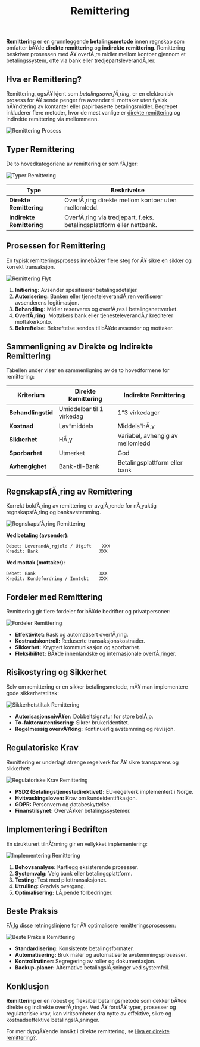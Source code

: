 ﻿---
title: "Remittering"
meta_title: "Remittering"
meta_description: '**Remittering** er en grunnleggende **betalingsmetode** innen regnskap som omfatter bÃ¥de **direkte remittering** og **indirekte remittering**. Remittering besk...'
slug: remittering
type: blog
layout: pages/single
---

**Remittering** er en grunnleggende **betalingsmetode** innen regnskap som omfatter bÃ¥de **direkte remittering** og **indirekte remittering**. Remittering beskriver prosessen med Ã¥ overfÃ¸re midler mellom kontoer gjennom et betalingssystem, ofte via bank eller tredjepartsleverandÃ¸rer.

## Hva er Remittering?

Remittering, ogsÃ¥ kjent som *betalingsoverfÃ¸ring*, er en elektronisk prosess for Ã¥ sende penger fra avsender til mottaker uten fysisk hÃ¥ndtering av kontanter eller papirbaserte betalingsmidler. Begrepet inkluderer flere metoder, hvor de mest vanlige er [direkte remittering](/blogs/regnskap/hva-er-direkte-remittering "Hva er Direkte Remittering? Komplett Guide til Direkte OverfÃ¸ringer") og indirekte remittering via mellommenn.

![Remittering Prosess](remittering-prosess.svg)

## Typer Remittering

De to hovedkategoriene av remittering er som fÃ¸lger:

![Typer Remittering](typer-remittering.svg)

| Type                    | Beskrivelse                                                    |
|-------------------------|----------------------------------------------------------------|
| **Direkte Remittering**   | OverfÃ¸ring direkte mellom kontoer uten mellomledd.               |
| **Indirekte Remittering** | OverfÃ¸ring via tredjepart, f.eks. betalingsplattform eller nettbank. |

## Prosessen for Remittering

En typisk remitteringsprosess innebÃ¦rer flere steg for Ã¥ sikre en sikker og korrekt transaksjon.

![Remittering Flyt](remittering-flyt.svg)

1. **Initiering:** Avsender spesifiserer betalingsdetaljer.
2. **Autorisering:** Banken eller tjenesteleverandÃ¸ren verifiserer avsenderens legitimasjon.
3. **Behandling:** Midler reserveres og overfÃ¸res i betalingsnettverket.
4. **OverfÃ¸ring:** Mottakers bank eller tjenesteleverandÃ¸r krediterer mottakerkonto.
5. **Bekreftelse:** Bekreftelse sendes til bÃ¥de avsender og mottaker.

## Sammenligning av Direkte og Indirekte Remittering

Tabellen under viser en sammenligning av de to hovedformene for remittering:

| Kriterium            | Direkte Remittering              | Indirekte Remittering                |
|----------------------|----------------------------------|--------------------------------------|
| **Behandlingstid**   | Umiddelbar til 1 virkedag        | 1“3 virkedager                       |
| **Kostnad**          | Lav“middels                      | Middels“hÃ¸y                          |
| **Sikkerhet**        | HÃ¸y                              | Variabel, avhengig av mellomledd     |
| **Sporbarhet**       | Utmerket                         | God                                  |
| **Avhengighet**      | Bank-til-Bank                    | Betalingsplattform eller bank        |

## RegnskapsfÃ¸ring av Remittering

Korrekt bokfÃ¸ring av remittering er avgjÃ¸rende for nÃ¸yaktig regnskapsfÃ¸ring og bankavstemming.

![RegnskapsfÃ¸ring Remittering](regnskapsforing-remittering.svg)

**Ved betaling (avsender):**
```text
Debet: LeverandÃ¸rgjeld / Utgift    XXX
Kredit: Bank                       XXX
```

**Ved mottak (mottaker):**
```text
Debet: Bank                        XXX
Kredit: Kundefordring / Inntekt    XXX
```

## Fordeler med Remittering

Remittering gir flere fordeler for bÃ¥de bedrifter og privatpersoner:

![Fordeler Remittering](fordeler-remittering.svg)

* **Effektivitet:** Rask og automatisert overfÃ¸ring.
* **Kostnadskontroll:** Reduserte transaksjonskostnader.
* **Sikkerhet:** Kryptert kommunikasjon og sporbarhet.
* **Fleksibilitet:** BÃ¥de innenlandske og internasjonale overfÃ¸ringer.

## Risikostyring og Sikkerhet

Selv om remittering er en sikker betalingsmetode, mÃ¥ man implementere gode sikkerhetstiltak:

![Sikkerhetstiltak Remittering](sikkerhetstiltak-remittering.svg)

* **AutorisasjonsnivÃ¥er:** Dobbeltsignatur for store belÃ¸p.
* **To-faktorautentisering:** Sikrer brukeridentitet.
* **Regelmessig overvÃ¥king:** Kontinuerlig avstemming og revisjon.

## Regulatoriske Krav

Remittering er underlagt strenge regelverk for Ã¥ sikre transparens og sikkerhet:

![Regulatoriske Krav Remittering](regulatoriske-krav-remittering.svg)

* **PSD2 (Betalingstjenestedirektivet):** EU-regelverk implementert i Norge.
* **Hvitvaskingsloven:** Krav om kundeidentifikasjon.
* **GDPR:** Personvern og databeskyttelse.
* **Finanstilsynet:** OvervÃ¥ker betalingssystemer.

## Implementering i Bedriften

En strukturert tilnÃ¦rming gir en vellykket implementering:

![Implementering Remittering](implementering-remittering.svg)

1. **Behovsanalyse:** Kartlegg eksisterende prosesser.
2. **Systemvalg:** Velg bank eller betalingsplattform.
3. **Testing:** Test med pilottransaksjoner.
4. **Utrulling:** Gradvis overgang.
5. **Optimalisering:** LÃ¸pende forbedringer.

## Beste Praksis

FÃ¸lg disse retningslinjene for Ã¥ optimalisere remitteringsprosessen:

![Beste Praksis Remittering](beste-praksis-remittering.svg)

* **Standardisering:** Konsistente betalingsformater.
* **Automatisering:** Bruk maler og automatiserte avstemmingsprosesser.
* **Kontrollrutiner:** Segregering av roller og dokumentasjon.
* **Backup-planer:** Alternative betalingslÃ¸sninger ved systemfeil.

## Konklusjon

**Remittering** er en robust og fleksibel betalingsmetode som dekker bÃ¥de direkte og indirekte overfÃ¸ringer. Ved Ã¥ forstÃ¥ typer, prosesser og regulatoriske krav, kan virksomheter dra nytte av effektive, sikre og kostnadseffektive betalingslÃ¸sninger.

For mer dypgÃ¥ende innsikt i direkte remittering, se [Hva er direkte remittering?](/blogs/regnskap/hva-er-direkte-remittering "Hva er Direkte Remittering? Komplett Guide til Direkte OverfÃ¸ringer").


